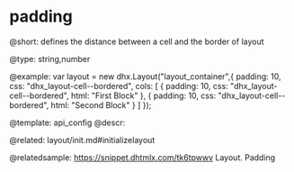 padding
=============

@short: 
defines the distance between a cell and the border of layout




@type: string,number

@example: 
var layout = new dhx.Layout("layout_container",{
	padding: 10,
	css: "dhx_layout-cell--bordered",
	cols: [
		{
            padding: 10,
            css: "dhx_layout-cell--bordered",
            html: "First Block"
        },
        {
            padding: 10,
            css: "dhx_layout-cell--bordered",
            html: "Second Block"
        }
    ]
});


@template:	api_config
@descr: 

@related: layout/init.md#initializelayout

@relatedsample: https://snippet.dhtmlx.com/tk6tpwwv	Layout. Padding